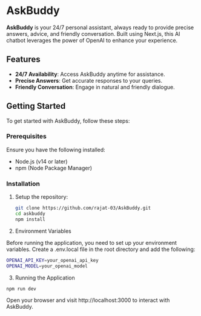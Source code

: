 # AskBuddy

**AskBuddy** is your 24/7 personal assistant, always ready to provide precise answers, advice, and friendly conversation. Built using Next.js, this AI chatbot leverages the power of OpenAI to enhance your experience.

## Features

- **24/7 Availability**: Access AskBuddy anytime for assistance.
- **Precise Answers**: Get accurate responses to your queries.
- **Friendly Conversation**: Engage in natural and friendly dialogue.

## Getting Started

To get started with AskBuddy, follow these steps:

### Prerequisites

Ensure you have the following installed:

- Node.js (v14 or later)
- npm (Node Package Manager)

### Installation

1. Setup the repository:

   ```bash
   git clone https://github.com/rajat-03/AskBuddy.git
   cd askbuddy
   npm install
   ```
2. Environment Variables

Before running the application, you need to set up your environment variables. Create a .env.local file in the root directory and add the following:

```bash
OPENAI_API_KEY=your_openai_api_key
OPENAI_MODEL=your_openai_model
```

3. Running the Application

```bash
npm run dev
```
Open your browser and visit http://localhost:3000 to interact with AskBuddy.
